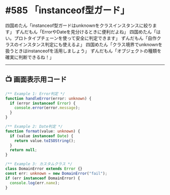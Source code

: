 # #585 「instanceof型ガード」

四国めたん「instanceof型ガードはunknownをクラスインスタンスに絞ります」
ずんだもん「ErrorやDateを見分けるときに便利だよね」
四国めたん「はい。プロトタイプチェーンを使って安全に判定できます」
ずんだもん「自作クラスのインスタンス判定にも使えるよ」
四国めたん「クラス境界でunknownを扱うときはinstanceofを活用しましょう」
ずんだもん「オブジェクトの種類を確実に判断できるね！」

---

## 📺 画面表示用コード

```typescript
/** Example 1: Error判定 */
function handleError(error: unknown) {
  if (error instanceof Error) {
    console.error(error.message);
  }
}

/** Example 2: Date判定 */
function format(value: unknown) {
  if (value instanceof Date) {
    return value.toISOString();
  }
  return null;
}

/** Example 3: カスタムクラス */
class DomainError extends Error {}
const err: unknown = new DomainError("fail");
if (err instanceof DomainError) {
  console.log(err.name);
}
```
